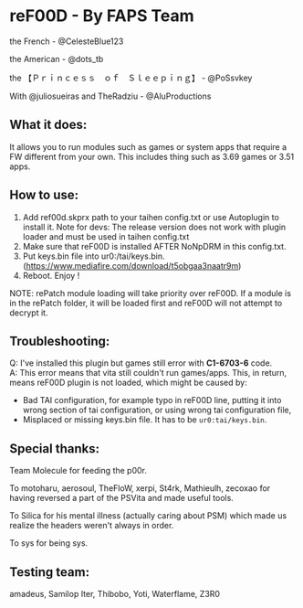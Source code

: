 # reF00D - By FAPS Team

the French - @CelesteBlue123 

the American - @dots_tb 

the 【Ｐｒｉｎｃｅｓｓ　ｏｆ　Ｓｌｅｅｐｉｎｇ】 - @PoSsvkey

With @juliosueiras and TheRadziu - @AluProductions
## What it does:
  It allows you to run modules such as games or system apps that require a FW different from your own. This includes thing such as 3.69 games or 3.51 apps.
## How to use:
  1. Add ref00d.skprx path to your taihen config.txt or use Autoplugin to install it.
  Note for devs: The release version does not work with plugin loader and must be used in taihen config.txt
  2. Make sure that reF00D is installed AFTER NoNpDRM in this config.txt.
  3. Put keys.bin file into ur0:/tai/keys.bin. (https://www.mediafire.com/download/t5obgaa3naatr9m)
  4. Reboot. Enjoy !
  
  NOTE: rePatch module loading will take priority over reF00D. If a module is in the rePatch folder, it will be loaded first and reF00D will not attempt to decrypt it.
  
## Troubleshooting:
  Q: I've installed this plugin but games still error with **C1-6703-6** code.  
  A: This error means that vita still couldn't run games/apps. This, in return, means reF00D plugin is not loaded, which might be caused by:
- Bad TAI configuration, for example typo in reF00D line, putting it into wrong section of tai configuration, or using wrong tai configuration file,
- Misplaced or missing keys.bin file. It has to be `ur0:tai/keys.bin`.
  
## Special thanks:
Team Molecule for feeding the p00r.

To motoharu, aerosoul, TheFloW, xerpi, St4rk, Mathieulh, zecoxao for having reversed a part of the PSVita and made useful tools.

To Silica for his mental illness (actually caring about PSM) which made us realize the headers weren't always in order. 

To sys for being sys.

## Testing team:
amadeus, Samilop Iter, Thibobo, Yoti, Waterflame, Z3R0
